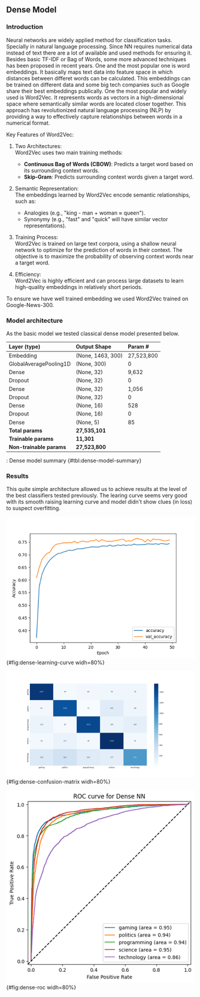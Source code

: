 ## Dense Model

### Introduction

Neural networks are widely applied method for classification tasks. Specially in natural language processing. Since NN requires numerical data instead of text there are a lot of available and used methods for ensuring it. Besides basic TF-IDF or Bag of Words, some more advanced techniques has been proposed in recent years. One and the most popular one is word embeddings. It basically maps text data into feature space in which distances between differet words can be calculated. This embeddings can be trained on different data and some big tech companies such as Google share their best embeddings publically. One the most popular and widely used is Word2Vec. It represents words as vectors in a high-dimensional space where semantically similar words are located closer together. This approach has revolutionized natural language processing (NLP) by providing a way to effectively capture relationships between words in a numerical format.

Key Features of Word2Vec:

1. Two Architectures:  
   Word2Vec uses two main training methods:  
   - **Continuous Bag of Words (CBOW)**: Predicts a target word based on its surrounding context words.  
   - **Skip-Gram**: Predicts surrounding context words given a target word.  

2. Semantic Representation:  
   The embeddings learned by Word2Vec encode semantic relationships, such as:  
   - Analogies (e.g., "king - man + woman ≈ queen").  
   - Synonymy (e.g., "fast" and "quick" will have similar vector representations).  

3. Training Process:  
   Word2Vec is trained on large text corpora, using a shallow neural network to optimize for the prediction of words in their context. The objective is to maximize the probability of observing context words near a target word.

4. Efficiency:  
   Word2Vec is highly efficient and can process large datasets to learn high-quality embeddings in relatively short periods.

To ensure we have well trained embedding we used Word2Vec trained on Google-News-300.

### Model architecture

As the basic model we tested classical dense model presented below.

| Layer (type)             | Output Shape      | Param #    |
| :----------------------- | :---------------- | :--------- |
| Embedding                | (None, 1463, 300) | 27,523,800 |
| GlobalAveragePooling1D   | (None, 300)       | 0          |
| Dense                    | (None, 32)        | 9,632      |
| Dropout                  | (None, 32)        | 0          |
| Dense                    | (None, 32)        | 1,056      |
| Dropout                  | (None, 32)        | 0          |
| Dense                    | (None, 16)        | 528        |
| Dropout                  | (None, 16)        | 0          |
| Dense                    | (None, 5)         | 85         |
| **Total params**         | **27,535,101**    |            |
| **Trainable params**     | **11,301**        |            |
| **Non-trainable params** | **27,523,800**    |            |

: Dense model summary {#tbl:dense-model-summary}

### Results

This quite simple architecture allowed us to achieve results at the level of the best classifiers tested previously. The learing curve seems very good with its smooth raising learning curve and model didn't show clues (in loss) to suspect overfitting.

![Dense model's learning curve](images/dense_accuracy.png){#fig:dense-learning-curve widh=80%}

![For dense model, results seem to be better than in Scikit Learn approach](images/dense_confusion_matrix.png){#fig:dense-confusion-matrix widh=80%}

![While ROC curve of `gaming` class is improved, results for `technology` class are still poor](images/roc_dense.png){#fig:dense-roc widh=80%}
